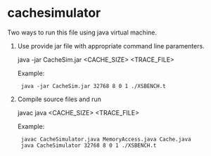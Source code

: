 # cachesimulator

Two ways to run this file using java virtual machine.

1. Use provide jar file with appropriate command line paramenters.

	java -jar CacheSim.jar <CACHE_SIZE> <ASSOC> <REPLACEMENT> <WB> <TRACE_FILE>

	Example:

		java -jar CacheSim.jar 32768 8 0 1 ./XSBENCH.t
	


2. Compile source files and run
	
	javac <Java files>
	java <Class file> <CACHE_SIZE> <ASSOC> <REPLACEMENT> <WB> <TRACE_FILE>
	
	Example:
	
		javac CacheSimulator.java MemoryAccess.java Cache.java
		java CacheSimulator 32768 8 0 1 ./XSBENCH.t
